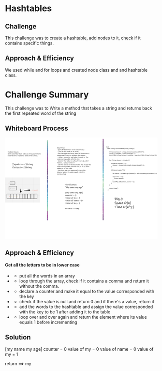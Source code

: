 # Hashtables


## Challenge
This challenge was to create a hashtable, add nodes to it, check if it contains specific things.

## Approach & Efficiency
We used while and for loops and created node class and and hashtable class.



# Challenge Summary
This challenge was to Write a method that takes a string and returns back the first repeated word of the string

## Whiteboard Process
![image](WhiteBoard2.png)

## Approach & Efficiency
#### Get all the letters to be in lower case
-  * put all the words in an array 
- *  loop through the array, check if it contains a comma and return it without the comma. 
-  * declare a counter and make it equal to  the value corresponded with the key
- * check if the value is null and return 0 and if there's a value, return it
- * add the words to the hashtable and assign the value corresponded with the key to be  1 after adding it to the table
- * loop over and over again and return the element where its value equals 1 before incrementing

## Solution
[my name my age]
counter = 0
value of my = 0
value of name = 0
value of my = 1

return ==> my